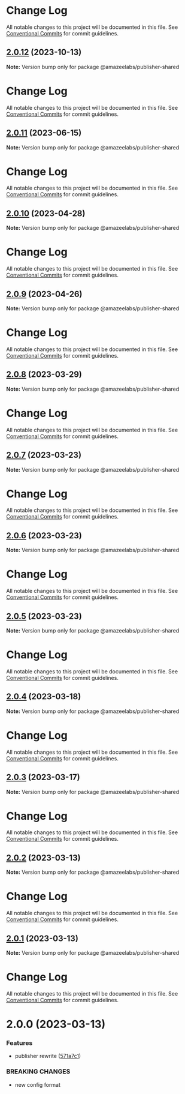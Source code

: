 # Change Log

All notable changes to this project will be documented in this file. See
[Conventional Commits](https://conventionalcommits.org) for commit guidelines.

## [2.0.12](https://github.com/AmazeeLabs/silverback-mono/compare/@amazeelabs/publisher-shared@2.0.11...@amazeelabs/publisher-shared@2.0.12) (2023-10-13)

**Note:** Version bump only for package @amazeelabs/publisher-shared

# Change Log

All notable changes to this project will be documented in this file. See
[Conventional Commits](https://conventionalcommits.org) for commit guidelines.

## [2.0.11](https://github.com/AmazeeLabs/silverback-mono/compare/@amazeelabs/publisher-shared@2.0.10...@amazeelabs/publisher-shared@2.0.11) (2023-06-15)

**Note:** Version bump only for package @amazeelabs/publisher-shared

# Change Log

All notable changes to this project will be documented in this file. See
[Conventional Commits](https://conventionalcommits.org) for commit guidelines.

## [2.0.10](https://github.com/AmazeeLabs/silverback-mono/compare/@amazeelabs/publisher-shared@2.0.9...@amazeelabs/publisher-shared@2.0.10) (2023-04-28)

**Note:** Version bump only for package @amazeelabs/publisher-shared

# Change Log

All notable changes to this project will be documented in this file. See
[Conventional Commits](https://conventionalcommits.org) for commit guidelines.

## [2.0.9](https://github.com/AmazeeLabs/silverback-mono/compare/@amazeelabs/publisher-shared@2.0.8...@amazeelabs/publisher-shared@2.0.9) (2023-04-26)

**Note:** Version bump only for package @amazeelabs/publisher-shared

# Change Log

All notable changes to this project will be documented in this file. See
[Conventional Commits](https://conventionalcommits.org) for commit guidelines.

## [2.0.8](https://github.com/AmazeeLabs/silverback-mono/compare/@amazeelabs/publisher-shared@2.0.7...@amazeelabs/publisher-shared@2.0.8) (2023-03-29)

**Note:** Version bump only for package @amazeelabs/publisher-shared

# Change Log

All notable changes to this project will be documented in this file. See
[Conventional Commits](https://conventionalcommits.org) for commit guidelines.

## [2.0.7](https://github.com/AmazeeLabs/silverback-mono/compare/@amazeelabs/publisher-shared@2.0.6...@amazeelabs/publisher-shared@2.0.7) (2023-03-23)

**Note:** Version bump only for package @amazeelabs/publisher-shared

# Change Log

All notable changes to this project will be documented in this file. See
[Conventional Commits](https://conventionalcommits.org) for commit guidelines.

## [2.0.6](https://github.com/AmazeeLabs/silverback-mono/compare/@amazeelabs/publisher-shared@2.0.5...@amazeelabs/publisher-shared@2.0.6) (2023-03-23)

**Note:** Version bump only for package @amazeelabs/publisher-shared

# Change Log

All notable changes to this project will be documented in this file. See
[Conventional Commits](https://conventionalcommits.org) for commit guidelines.

## [2.0.5](https://github.com/AmazeeLabs/silverback-mono/compare/@amazeelabs/publisher-shared@2.0.4...@amazeelabs/publisher-shared@2.0.5) (2023-03-23)

**Note:** Version bump only for package @amazeelabs/publisher-shared

# Change Log

All notable changes to this project will be documented in this file. See
[Conventional Commits](https://conventionalcommits.org) for commit guidelines.

## [2.0.4](https://github.com/AmazeeLabs/silverback-mono/compare/@amazeelabs/publisher-shared@2.0.3...@amazeelabs/publisher-shared@2.0.4) (2023-03-18)

**Note:** Version bump only for package @amazeelabs/publisher-shared

# Change Log

All notable changes to this project will be documented in this file. See
[Conventional Commits](https://conventionalcommits.org) for commit guidelines.

## [2.0.3](https://github.com/AmazeeLabs/silverback-mono/compare/@amazeelabs/publisher-shared@2.0.2...@amazeelabs/publisher-shared@2.0.3) (2023-03-17)

**Note:** Version bump only for package @amazeelabs/publisher-shared

# Change Log

All notable changes to this project will be documented in this file. See
[Conventional Commits](https://conventionalcommits.org) for commit guidelines.

## [2.0.2](https://github.com/AmazeeLabs/silverback-mono/compare/@amazeelabs/publisher-shared@2.0.1...@amazeelabs/publisher-shared@2.0.2) (2023-03-13)

**Note:** Version bump only for package @amazeelabs/publisher-shared

# Change Log

All notable changes to this project will be documented in this file. See
[Conventional Commits](https://conventionalcommits.org) for commit guidelines.

## [2.0.1](https://github.com/AmazeeLabs/silverback-mono/compare/@amazeelabs/publisher-shared@2.0.0...@amazeelabs/publisher-shared@2.0.1) (2023-03-13)

**Note:** Version bump only for package @amazeelabs/publisher-shared

# Change Log

All notable changes to this project will be documented in this file. See
[Conventional Commits](https://conventionalcommits.org) for commit guidelines.

# 2.0.0 (2023-03-13)

### Features

- publisher rewrite
  ([571a7c1](https://github.com/AmazeeLabs/silverback-mono/commit/571a7c13028138ff620e4fe1be54d4db780f22ab))

### BREAKING CHANGES

- new config format
